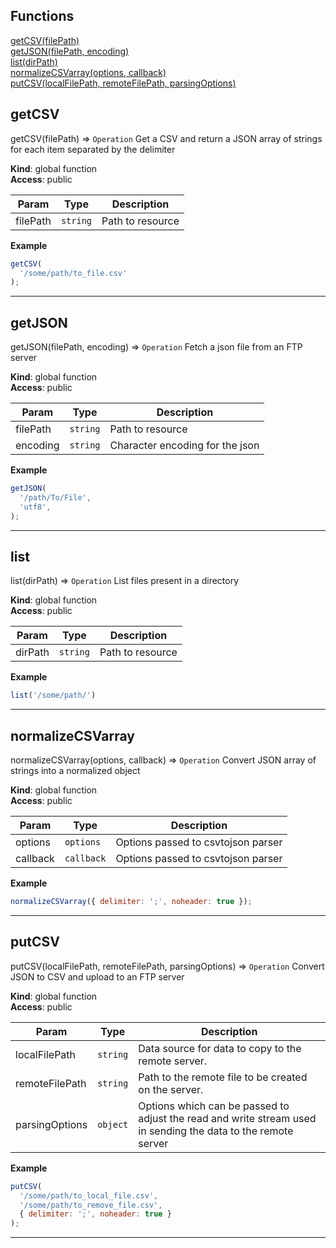 ## Functions

<dl>
<dt>
    <a href="#getCSV">getCSV(filePath)</a></dt>
<dt>
    <a href="#getJSON">getJSON(filePath, encoding)</a></dt>
<dt>
    <a href="#list">list(dirPath)</a></dt>
<dt>
    <a href="#normalizeCSVarray">normalizeCSVarray(options, callback)</a></dt>
<dt>
    <a href="#putCSV">putCSV(localFilePath, remoteFilePath, parsingOptions)</a></dt>
</dl>

## getCSV

getCSV(filePath) ⇒ <code>Operation</code>
Get a CSV and return a JSON array of strings for each item separated by the delimiter

**Kind**: global function  
**Access**: public  

| Param | Type | Description |
| --- | --- | --- |
| filePath | <code>string</code> | Path to resource |

**Example**  
```js
getCSV(
  '/some/path/to_file.csv'
);
```

* * *

## getJSON

getJSON(filePath, encoding) ⇒ <code>Operation</code>
Fetch a json file from an FTP server

**Kind**: global function  
**Access**: public  

| Param | Type | Description |
| --- | --- | --- |
| filePath | <code>string</code> | Path to resource |
| encoding | <code>string</code> | Character encoding for the json |

**Example**  
```js
getJSON(
  '/path/To/File',
  'utf8',
);
```

* * *

## list

list(dirPath) ⇒ <code>Operation</code>
List files present in a directory

**Kind**: global function  
**Access**: public  

| Param | Type | Description |
| --- | --- | --- |
| dirPath | <code>string</code> | Path to resource |

**Example**  
```js
list('/some/path/')
```

* * *

## normalizeCSVarray

normalizeCSVarray(options, callback) ⇒ <code>Operation</code>
Convert JSON array of strings into a normalized object

**Kind**: global function  
**Access**: public  

| Param | Type | Description |
| --- | --- | --- |
| options | <code>options</code> | Options passed to csvtojson parser |
| callback | <code>callback</code> | Options passed to csvtojson parser |

**Example**  
```js
normalizeCSVarray({ delimiter: ';', noheader: true });
```

* * *

## putCSV

putCSV(localFilePath, remoteFilePath, parsingOptions) ⇒ <code>Operation</code>
Convert JSON to CSV and upload to an FTP server

**Kind**: global function  
**Access**: public  

| Param | Type | Description |
| --- | --- | --- |
| localFilePath | <code>string</code> | Data source for data to copy to the remote server. |
| remoteFilePath | <code>string</code> | Path to the remote file to be created on the server. |
| parsingOptions | <code>object</code> | Options which can be passed to adjust the read and write stream used in sending the data to the remote server |

**Example**  
```js
putCSV(
  '/some/path/to_local_file.csv',
  '/some/path/to_remove_file.csv',
  { delimiter: ';', noheader: true }
);
```

* * *

